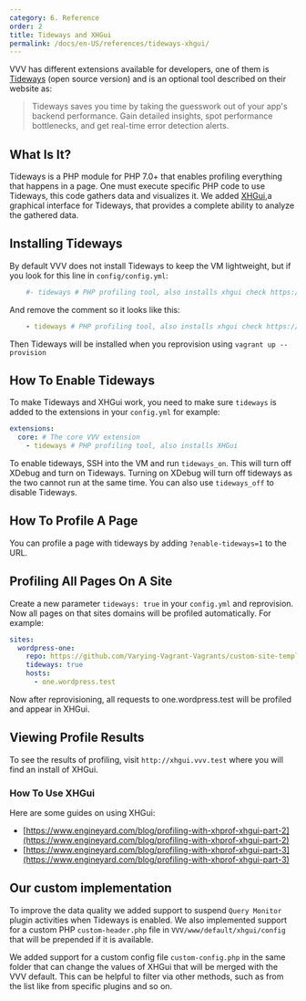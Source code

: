 ```yaml
---
category: 6. Reference
order: 2
title: Tideways and XHGui
permalink: /docs/en-US/references/tideways-xhgui/
---
```


VVV has different extensions available for developers, one of them is [Tideways](https://github.com/tideways/php-xhprof-extension) (open source version) and is an optional tool described on their website as:

> Tideways saves you time by taking the guesswork out of your app's backend performance. Gain detailed insights, spot performance bottlenecks, and get real-time error detection alerts.

## What Is It?

Tideways is a PHP module for PHP 7.0+ that enables profiling everything that happens in a page.
One must execute specific PHP code to use Tideways, this code gathers data and visualizes it.
We added [XHGui](https://github.com/perftools/xhgui),a graphical interface for Tideways, that provides a complete ability to analyze the gathered data.

## Installing Tideways

By default VVV does not install Tideways to keep the VM lightweight, but if you look for this line in `config/config.yml`:

```yml
    #- tideways # PHP profiling tool, also installs xhgui check https://varyingvagrantvagrants.org/docs/en-US/references/tideways-xhgui/
```

And remove the comment so it looks like this:

```yml
    - tideways # PHP profiling tool, also installs xhgui check https://varyingvagrantvagrants.org/docs/en-US/references/tideways-xhgui/
```

Then Tideways will be installed when you reprovision using `vagrant up --provision`

## How To Enable Tideways

To make Tideways and XHGui work, you need to make sure `tideways` is added to the extensions in your `config.yml` for example:

```yaml
extensions:
  core: # The core VVV extension
    - tideways # PHP profiling tool, also installs XHGui
```

To enable tideways, SSH into the VM and run `tideways_on`. This will turn off XDebug and turn on Tideways. Turning on XDebug will turn off tideways as the two cannot run at the same time. You can also use `tideways_off` to disable Tideways.

## How To Profile A Page

You can profile a page with tideways by adding `?enable-tideways=1` to the URL.

## Profiling All Pages On A Site

Create a new parameter `tideways: true` in your `config.yml` and reprovision. Now all pages on that sites domains will be profiled automatically. For example:

```yaml
sites:
  wordpress-one:
    repo: https://github.com/Varying-Vagrant-Vagrants/custom-site-template.git
    tideways: true
    hosts:
      - one.wordpress.test
```

Now after reprovisioning, all requests to one.wordpress.test will be profiled and appear in XHGui.

## Viewing Profile Results

To see the results of profiling, visit `http://xhgui.vvv.test` where you will find an install of XHGui.

### How To Use XHGui

Here are some guides on using XHGui:

  * [https://www.engineyard.com/blog/profiling-with-xhprof-xhgui-part-2](https://www.engineyard.com/blog/profiling-with-xhprof-xhgui-part-2)
  * [https://www.engineyard.com/blog/profiling-with-xhprof-xhgui-part-3](https://www.engineyard.com/blog/profiling-with-xhprof-xhgui-part-3)


## Our custom implementation

To improve the data quality we added support to suspend `Query Monitor` plugin activities when Tideways is enabled.
We also implemented support for a custom PHP `custom-header.php` file in `VVV/www/default/xhgui/config` that will be prepended if it is available.

We added support for a custom config file `custom-config.php` in the same folder that can change the values of XHGui that will be merged with the VVV default. This can be helpful to filter via other methods, such as from the list like from specific plugins and so on.

